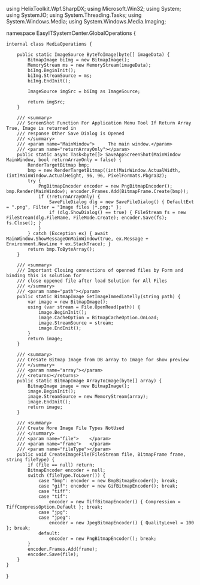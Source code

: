﻿using HelixToolkit.Wpf.SharpDX;
using Microsoft.Win32;
using System;
using System.IO;
using System.Threading.Tasks;
using System.Windows.Media;
using System.Windows.Media.Imaging;

namespace EasyITSystemCenter.GlobalOperations {

    internal class MediaOperations {

        public static ImageSource ByteToImage(byte[] imageData) {
            BitmapImage biImg = new BitmapImage();
            MemoryStream ms = new MemoryStream(imageData);
            biImg.BeginInit();
            biImg.StreamSource = ms;
            biImg.EndInit();

            ImageSource imgSrc = biImg as ImageSource;

            return imgSrc;
        }

        /// <summary>
        /// ScreenShot Function For Application Menu Tool If Return Array True, Image is returned in
        /// response Other Save Dialog is Opened
        /// </summary>
        /// <param name="MainWindow">     The main window.</param>
        /// <param name="returnArrayOnly"></param>
        public static async Task<byte[]> SaveAppScreenShot(MainWindow MainWindow, bool returnArrayOnly = false) {
            RenderTargetBitmap bmp;
            bmp = new RenderTargetBitmap((int)MainWindow.ActualWidth, (int)MainWindow.ActualHeight, 96, 96, PixelFormats.Pbgra32);
            try {
                PngBitmapEncoder encoder = new PngBitmapEncoder(); bmp.Render(MainWindow); encoder.Frames.Add(BitmapFrame.Create(bmp));
                if (!returnArrayOnly) {
                    SaveFileDialog dlg = new SaveFileDialog() { DefaultExt = ".png", Filter = "Image files |*.png;" };
                    if (dlg.ShowDialog() == true) { FileStream fs = new FileStream(dlg.FileName, FileMode.Create); encoder.Save(fs); fs.Close(); }
                }
            } catch (Exception ex) { await MainWindow.ShowMessageOnMainWindow(true, ex.Message + Environment.NewLine + ex.StackTrace); }
            return bmp.ToByteArray();
        }

        /// <summary>
        /// Important Closing connections of openned files by Form and binding this is solution for
        /// close oppened file after load Solution for All Files
        /// </summary>
        /// <param name="path"></param>
        public static BitmapImage GetImageImmediatelly(string path) {
            var image = new BitmapImage();
            using (var stream = File.OpenRead(path)) {
                image.BeginInit();
                image.CacheOption = BitmapCacheOption.OnLoad;
                image.StreamSource = stream;
                image.EndInit();
            }
            return image;
        }

        /// <summary>
        /// Cresate Bitmap Image from DB array to Image for show preview
        /// </summary>
        /// <param name="array"></param>
        /// <returns></returns>
        public static BitmapImage ArrayToImage(byte[] array) {
            BitmapImage image = new BitmapImage();
            image.BeginInit();
            image.StreamSource = new MemoryStream(array);
            image.EndInit();
            return image;
        }

        /// <summary>
        /// Create More Image File Types NotUsed
        /// </summary>
        /// <param name="file">    </param>
        /// <param name="frame">   </param>
        /// <param name="fileType"></param>
        public void CreateImageFile(FileStream file, BitmapFrame frame, string fileType) {
            if (file == null) return;
            BitmapEncoder encoder = null;
            switch (fileType.ToLower()) {
                case "bmp": encoder = new BmpBitmapEncoder(); break;
                case "gif": encoder = new GifBitmapEncoder(); break;
                case "tiff":
                case "tif":
                    encoder = new TiffBitmapEncoder() { Compression = TiffCompressOption.Default }; break;
                case "jpg":
                case "jpeg":
                    encoder = new JpegBitmapEncoder() { QualityLevel = 100 }; break;
                default:
                    encoder = new PngBitmapEncoder(); break;
            }
            encoder.Frames.Add(frame);
            encoder.Save(file);
        }
    }
}